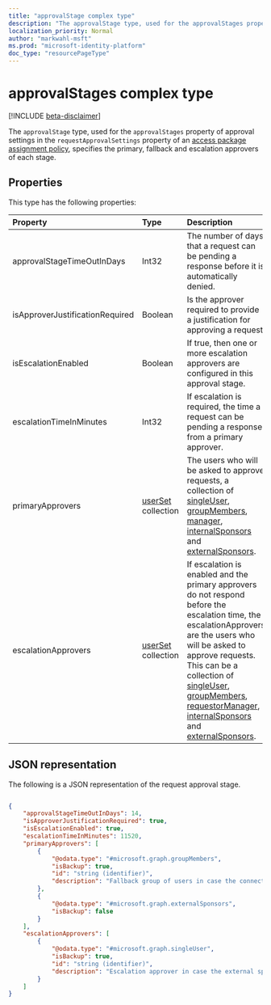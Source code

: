 ```yaml
---
title: "approvalStage complex type"
description: "The approvalStage type, used for the approvalStages property of approval settings in the requestApprovalSettings property of an access package assignment policy, specifies the primary, fallback and escalation approvers of each stage."
localization_priority: Normal
author: "markwahl-msft"
ms.prod: "microsoft-identity-platform"
doc_type: "resourcePageType"
---
```


# approvalStages complex type

[!INCLUDE [beta-disclaimer](../../includes/beta-disclaimer.md)]

The `approvalStage` type, used for the `approvalStages` property of approval settings in the `requestApprovalSettings` property of an [access package assignment policy](accesspackageassignmentpolicy.md), specifies the primary, fallback and escalation approvers of each stage.

## Properties

This type has the following properties:

| Property                     | Type                      | Description |
| :--------------------------- | :------------------------ | :---------- |
| approvalStageTimeOutInDays |Int32 | The number of days that a request can be pending a response before it is automatically denied. |
| isApproverJustificationRequired |Boolean | Is the approver required to provide a justification for approving a request. |
| isEscalationEnabled |Boolean | If true, then one or more escalation approvers are configured in this approval stage. |
| escalationTimeInMinutes |Int32 | If escalation is required, the time a request can be pending a response from a primary approver. |
| primaryApprovers | [userSet](userset.md) collection| The users who will be asked to approve requests, a collection of [singleUser](singleuser.md), [groupMembers](groupmembers.md), [manager](manager.md), [internalSponsors](internalsponsors.md) and [externalSponsors](externalsponsors.md). |
| escalationApprovers | [userSet](userset.md) collection| If escalation is enabled and the primary approvers do not respond before the escalation time, the escalationApprovers are the users who will be asked to approve requests. This can be a collection of [singleUser](singleuser.md), [groupMembers](groupmembers.md), [requestorManager](requestormanager.md), [internalSponsors](internalsponsors.md) and [externalSponsors](externalsponsors.md).|



## JSON representation

The following is a JSON representation of the request approval stage.

<!-- {
  "blockType": "resource",
  "optionalProperties": [

  ],
  "@odata.type": "microsoft.graph.approvalStage",
  "baseType": ""
}-->

```json

{
    "approvalStageTimeOutInDays": 14,
    "isApproverJustificationRequired": true,
    "isEscalationEnabled": true,
    "escalationTimeInMinutes": 11520,
    "primaryApprovers": [
        {
            "@odata.type": "#microsoft.graph.groupMembers",
            "isBackup": true,
            "id": "string (identifier)",
            "description": "Fallback group of users in case the connected org of a requestor does not have an external sponsor"
        },
        {
            "@odata.type": "#microsoft.graph.externalSponsors",
            "isBackup": false
        }
    ],
    "escalationApprovers": [
        {
            "@odata.type": "#microsoft.graph.singleUser",
            "isBackup": true,
            "id": "string (identifier)",
            "description": "Escalation approver in case the external sponsor does not respond"
        }
    ]
}
```

<!-- uuid: 16cd6b66-4b1a-43a1-adaf-3a886856ed98
2019-02-04 14:57:30 UTC -->
<!-- {
  "type": "#page.annotation",
  "description": "approvalSettings complex type",
  "keywords": "",
  "section": "documentation",
  "tocPath": ""
}-->
